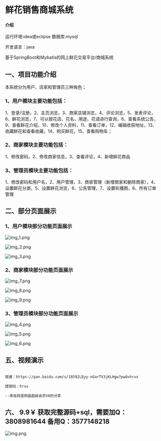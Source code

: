 # 鲜花销售商城系统

#### 介绍

运行环境:idea或eclipse  数据库:mysql

开发语言：java

基于SpringBoot和Mybatis的网上鲜花交易平台/商城系统

## 一、项目功能介绍

本系统分为用户、店家和管理员三种角色；


### 1、用户模块主要功能包括：

1、登录/注册，2、主页浏览，3、商家店铺浏览，4、评论浏览，5、发表评论，6、鲜花浏览，7、可以按花店、花名、用途、花语进行查询，8、查看系统公告，9、查看鲜花介绍，10、修改个人资料，11、查看订单，12、编辑收获地址，13、收藏鲜花和查看收藏，14、购买鲜花，15、查看购物车；

### 2、商家模块主要功能包括：

1、修改密码，2、修改商家信息，3、查看评论，4、新增鲜花商品

### 3、管理员模块主要功能包括：
1、修改密码和用户名，2、用户管理，3、商家管理（新增商家和删除商家），4、设置鲜花分类，5、设置鲜花浏览，6、公告管理，7、设置轮播图，8、所有订单管理

## 二、部分页面展示


### 1、用户模块部分功能页面展示

![img_1.png](imgs/img_1.png)

![img_2.png](imgs/img_2.png)

![img_3.png](imgs/img_3.png)

### 2、商家模块部分功能页面展示

![img_7.png](imgs/img_7.png)

![img_8.png](imgs/img_8.png)

![img_9.png](imgs/img_9.png)

### 3、管理员模块部分功能页面展示

![img_4.png](imgs/img_4.png)

![img_5.png](imgs/img_5.png)

![img_6.png](imgs/img_6.png)

## 五、视频演示

```

链接：https://pan.baidu.com/s/18592LEyy-nGarTV3jKLHgw?pwd=hrvx

提取码：hrvx

--来自百度网盘超级会员V6的分享
```

## 六、 9.9￥ 获取完整源码+sql，需要加Q：3808981644 备用Q：3577148218

![img.png](imgs/img.png)


